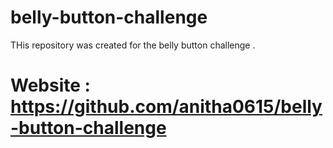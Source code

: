 # belly-button-challenge
THis repository was created for the belly button challenge .

# Website : https://github.com/anitha0615/belly-button-challenge
